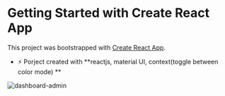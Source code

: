 # Getting Started with Create React App

This project was bootstrapped with [Create React App](https://github.com/facebook/create-react-app).

- ⚡ Porject created with  **reactjs, material UI, context(toggle between color mode) **

![dashboard-admin](https://user-images.githubusercontent.com/83751389/230869837-8a566562-45d5-45cd-81ad-449a5afa513c.png)


